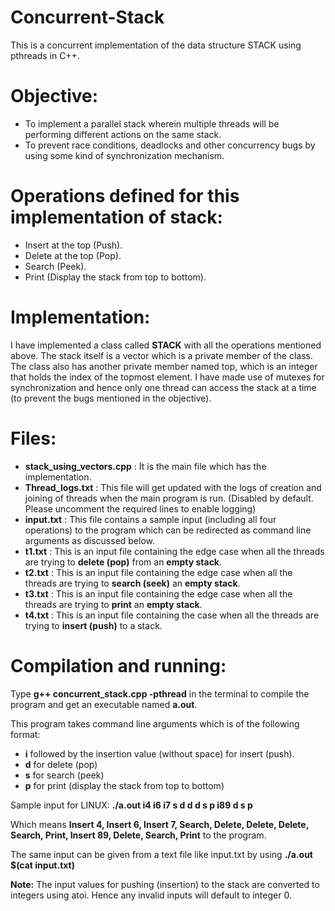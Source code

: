 # Concurrent-Stack
This is a concurrent implementation of the data structure STACK using pthreads in C++.

# Objective:
* To implement a parallel stack wherein multiple threads will be performing different actions on the same stack.
* To prevent race conditions, deadlocks and other concurrency bugs by using some kind of synchronization mechanism.

# Operations defined for this implementation of stack:
* Insert at the top (Push).
* Delete at the top (Pop).
* Search (Peek).
* Print (Display the stack from top to bottom).

# Implementation:
I have implemented a class called **STACK** with all the operations mentioned above.
The stack itself is a vector which is a private member of the class. The class also has another private member named top, which is an integer that holds the index of the topmost element.
I have made use of mutexes for synchronization and hence only one thread can access the stack at a time (to prevent the bugs mentioned in the objective).

# Files:
* **stack_using_vectors.cpp** : It is the main file which has the implementation.
* **Thread_logs.txt** : This file will get updated with the logs of creation and joining of threads when the main program is run. (Disabled by default. Please uncomment the required lines to enable logging)
* **input.txt** : This file contains a sample input (including all four operations) to the program which can be redirected as command line arguments as discussed below.
* **t1.txt** : This is an input file containing the edge case when all the threads are trying to **delete (pop)** from an **empty stack**.
* **t2.txt** : This is an input file containing the edge case when all the threads are trying to **search (seek)** an **empty stack**.
* **t3.txt** : This is an input file containing the edge case when all the threads are trying to **print** an **empty stack**.
* **t4.txt** : This is an input file containing the case when all the threads are trying to **insert (push)** to a stack.

# Compilation and running:
Type **g++ concurrent_stack.cpp -pthread** in the terminal to compile the program and get an executable named **a.out**.

This program takes command line arguments which is of the following format:
* **i** followed by the insertion value (without space) for insert (push).
* **d** for delete (pop)
* **s** for search (peek)
* **p** for print (display the stack from top to bottom)

Sample input for LINUX: **./a.out i4 i6 i7 s d d d s p i89 d s p**

Which means **Insert 4, Insert 6, Insert 7, Search, Delete, Delete, Delete, Search, Print, Insert 89, Delete, Search, Print** to the program.

The same input can be given from a text file like input.txt by using **./a.out $(cat input.txt)**

**Note:** The input values for pushing (insertion) to the stack are converted to integers using atoi. Hence any invalid inputs will default to integer 0.
